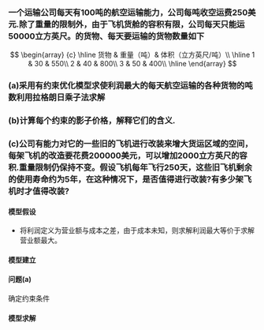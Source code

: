 ### 一个运输公司每天有100吨的航空运输能力，公司每吨收空运费250美元.除了重量的限制外，由于飞机货舱的容积有限，公司每天只能运50000立方英尺。的货物、每天要运输的货物数量如下
$$
\begin{array}
{c}
\hline
	货物 & 重量（吨）& 体积（立方英尺/吨）\\
\hline
    1 & 30 & 550\\
    2 & 40 & 800\\
    3 & 50 & 400\\	               
\hline	          
\end{array}
$$  
### (a)采用有约束优化模型求使利润最大的每天航空运输的各种货物的吨数利用拉格朗日乘子法求解
### (b)计算每个约束的影子价格，解释它们的含义.
### (c)公司有能力对它的一些旧的飞机进行改装来增大货运区域的空间，每架飞机的改造要花费200000美元，可以增加2000立方英尺的容积.重量限制仍保持不变。假设飞机每年飞行250天，这些旧飞机剩余的使用寿命约为5年，在这种情况下，是否值得进行改装?有多少架飞机时才值得改装?

#### 模型假设
- 将利润定义为营业额与成本之差，由于成本未知，则求解利润最大等价于求解营业额最大。
#### 模型建立
#### 问题(a) 
确定约束条件

#### 模型求解